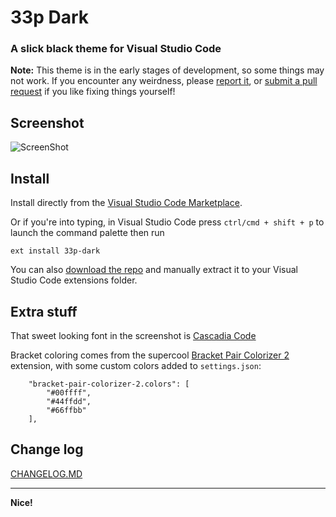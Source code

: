 # 33p Dark

### A slick black theme for Visual Studio Code

**Note:** This theme is in the early stages of development, so some things may not work. If you encounter any weirdness, please [report it](https://github.com/33p/33p-dark/issues), or [submit a pull request](https://github.com/33p/33p-dark) if you like fixing things yourself!


## Screenshot

![ScreenShot](https://raw.githubusercontent.com/33p/33p-dark/master/screenshot.png)


## Install

Install directly from the [Visual Studio Code Marketplace](https://marketplace.visualstudio.com/items?itemName=33p.33p-dark).

Or if you're into typing, in Visual Studio Code press `ctrl/cmd + shift + p` to launch the command palette then run
```
ext install 33p-dark
```

You can also [download the repo](https://github.com/33p/33p-dark) and manually extract it to your Visual Studio Code extensions folder.


## Extra stuff

That sweet looking font in the screenshot is [Cascadia Code](https://github.com/microsoft/cascadia-code)

Bracket coloring comes from the supercool [Bracket Pair Colorizer 2](https://marketplace.visualstudio.com/items?itemName=CoenraadS.bracket-pair-colorizer-2) extension, with some custom colors added to `settings.json`:

```
    "bracket-pair-colorizer-2.colors": [
        "#00ffff",
        "#44ffdd",
        "#66ffbb"
    ],
```


## Change log

[CHANGELOG.MD](https://github.com/33p/33p-dark/blob/master/CHANGELOG.md)

---

**Nice!**